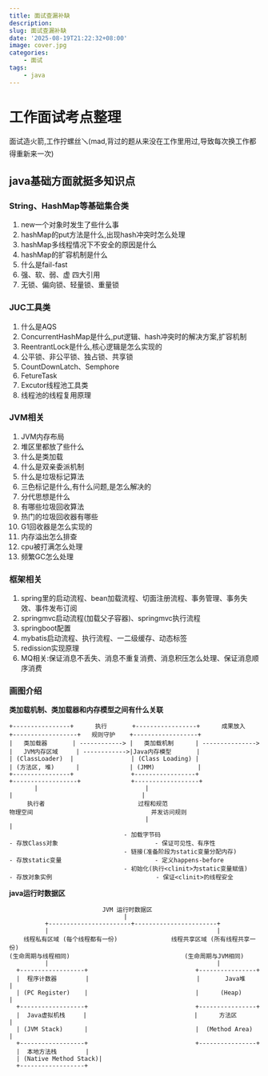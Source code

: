 ```yaml
---
title: 面试查漏补缺
description: 
slug: 面试查漏补缺
date: '2025-08-19T21:22:32+08:00'
image: cover.jpg
categories:
    - 面试
tags:
    - java
---
```


# 工作面试考点整理

面试造火箭,工作拧螺丝🪛(mad,背过的题从来没在工作里用过,导致每次换工作都得重新来一次)

## java基础方面就挺多知识点
### String、HashMap等基础集合类

1. new一个对象时发生了些什么事
2. hashMap的put方法是什么,出现hash冲突时怎么处理
3. hashMap多线程情况下不安全的原因是什么
4. hashMap的扩容机制是什么
5. 什么是fail-fast
6. 强、软、弱、虚 四大引用
7. 无锁、偏向锁、轻量锁、重量锁

### JUC工具类
1. 什么是AQS
2. ConcurrentHashMap是什么,put逻辑、hash冲突时的解决方案,扩容机制
3. ReentrantLock是什么,核心逻辑是怎么实现的
4. 公平锁、非公平锁、独占锁、共享锁
5. CountDownLatch、Semphore
6. FetureTask
7. Excutor线程池工具类
8. 线程池的线程复用原理

### JVM相关
1. JVM内存布局
2. 堆区里都放了些什么
3. 什么是类加载
4. 什么是双亲委派机制
5. 什么是垃圾标记算法
6. 三色标记是什么,有什么问题,是怎么解决的
7. 分代思想是什么
8. 有哪些垃圾回收算法
9. 热门的垃圾回收器有哪些
10. G1回收器是怎么实现的
11. 内存溢出怎么排查
12. cpu被打满怎么处理
13. 频繁GC怎么处理

### 框架相关
1. spring里的启动流程、bean加载流程、切面注册流程、事务管理、事务失效、事件发布订阅
2. springmvc启动流程(加载父子容器)、springmvc执行流程
3. springboot配置
4. mybatis启动流程、执行流程、一二级缓存、动态标签
5. redission实现原理
6. MQ相关:保证消息不丢失、消息不重复消费、消息积压怎么处理、保证消息顺序消费



### 画图介绍
**类加载机制、类加载器和内存模型之间有什么关联**
```
+----------------+      执行       +-----------------+      成果放入     +------------------+   规则守护    +------------------+
|   类加载器       | ------------> |   类加载机制      | ---------------> |   JVM内存区域     | ------------>|Java内存模型       |
| (ClassLoader)  |                | (Class Loading) |                  | (方法区, 堆)      |              | (JMM)            |
+----------------+                +-----------------+                  +------------------+              +------------------+
       |                              |                                       |                                    |
     执行者                          过程和规范                               物理空间                                 并发访问规则
                                      |                                       |
                                - 加载字节码                              - 存放Class对象                           - 保证可见性、有序性
                                - 链接(准备阶段为static变量分配内存)         - 存放static变量                          - 定义happens-before
                                - 初始化(执行<clinit>为static变量赋值)      - 存放对象实例                             - 保证<clinit>的线程安全

```

**java运行时数据区**
```
                          JVM 运行时数据区
                                |
          +-----------------------+-----------------------+
          |                                               |
    线程私有区域 (每个线程都有一份)               线程共享区域 (所有线程共享一份)
(生命周期与线程相同)                                (生命周期与JVM相同)
          |                                               |
  +------------------+                              +----------------+
  |  程序计数器        |                              |       Java堆    |
  | (PC Register)    |                              |      (Heap)     |
  +------------------+                              +----------------+
  |  Java虚拟机栈     |                              |      方法区      |
  | (JVM Stack)      |                              |  (Method Area)  |
  +------------------+                              +----------------+
  |  本地方法栈        |
  | (Native Method Stack)|
  +------------------+
```